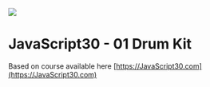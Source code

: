 ![](https://javascript30.com/images/JS3-social-share.png)

# JavaScript30 - 01 Drum Kit

Based on course available here [https://JavaScript30.com](https://JavaScript30.com)
